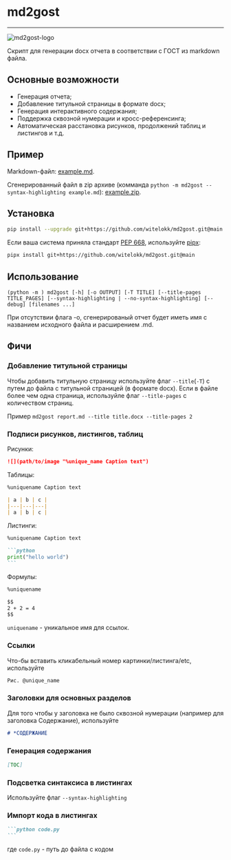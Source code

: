 # md2gost

---

<picture>
 <source media="(prefers-color-scheme: dark)" srcset="https://github.com/benzlokzik-university/md2gost/assets/121052717/bcad5a93-dbfc-4158-806f-b296defb54e0" />
 <source media="(prefers-color-scheme: light)" srcset="https://github.com/benzlokzik-university/md2gost/assets/121052717/7982d5ac-5030-43ab-aa54-89481b6e0b5c" />
 <img alt="md2gost-logo" src="https://github.com/benzlokzik-university/md2gost/assets/121052717/7982d5ac-5030-43ab-aa54-89481b6e0b5c" />
</picture>

Скрипт для генерации docx отчета в соответствии с ГОСТ из markdown файла.

## Основные возможности
- Генерация отчета;
- Добавление титульной страницы в формате docx;
- Генерация интерактивного содержания;
- Поддержка сквозной нумерации и кросс-референсинга;
- Автоматическая расстановка рисунков, продолжений таблиц и листингов и т.д.

## Пример
Markdown-файл: [example.md](https://github.com/witelokk/md2gost/blob/main/examples/example.md).

Сгенерированный файл в zip архиве (комманда `python -m md2gost --syntax-highlighting example.md`): [example.zip](https://nightly.link/witelokk/md2gost/workflows/example-generator/main/example.zip?h=f65c99d31a9379f44fcc6e923de4a735a271d5aa).

## Установка
```bash
pip install --upgrade git+https://github.com/witelokk/md2gost.git@main
```

Если ваша система приняла стандарт [PEP 668](https://peps.python.org/pep-0668/), используйте [pipx](https://pypa.github.io/pipx/):
```bash
pipx install git+https://github.com/witelokk/md2gost.git@main
```

## Использование
```
(python -m ) md2gost [-h] [-o OUTPUT] [-T TITLE] [--title-pages TITLE_PAGES] [--syntax-highlighting | --no-syntax-highlighting] [--debug] [filenames ...]
```

При отсутствии флага -o, сгенерированый отчет будет иметь имя с названием исходного файла и расширением .md.

## Фичи

### Добавление титульной страницы
Чтобы добавить титульную страницу используйте флаг `--title`(`-T`) с путем до файла с титульной страницей (в формате docx).
Если в файле более чем одна страница, используйле флаг `--title-pages` с количеством страниц.

Пример `md2gost report.md --title title.docx --title-pages 2`

### Подписи рисунков, листингов, таблиц
Рисунки:
```markdown
![](path/to/image "%unique_name Caption text")
```

Таблицы:
```markdown
%uniquename Caption text

| a | b | c |
|---|---|---|
| a | b | c |
```

Листинги:
~~~markdown
%uniquename Caption text

```python
print("hello world")
```
~~~

Формулы:
```markdown
%uniquename

$$
2 + 2 = 4
$$
```

`uniquename` - уникальное имя для ссылок.

### Ссылки
Что-бы вставить кликабельный номер картинки/листинга/etc, используйте
```markdown
Рис. @unique_name
```

### Заголовки для основных разделов
Для того чтобы у заголовка не было сквозной нумерации (например для заголовка Содержание), используйте 
```markdown
# *СОДЕРЖАНИЕ
```

### Генерация содержания
```markdown
[TOC]
```

### Подсветка синтаксиса в листингах
Используйте флаг ```--syntax-highlighting```

### Импорт кода в листингах
~~~markdown
```python code.py
```
~~~
где `code.py` - путь до файла с кодом
